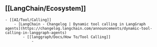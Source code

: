 ## [[LangChain/Ecosystem]]
	- [[AI/Tool/Calling]]
		- [LangChain - Changelog | Dynamic tool calling in LangGraph agents](https://changelog.langchain.com/announcements/dynamic-tool-calling-in-langgraph-agents)
			- [[langgraph/Docs/How To/Tool Calling]]
				-